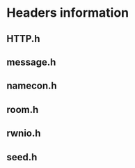 # Headers information



## HTTP.h





## message.h




## namecon.h




## room.h





## rwnio.h



## seed.h